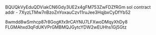 BQUQkVyEduQDViakCN6Gdy3UE2x4gFM753ZwFDZfRGm
sol contract addr - 7XyzLTMw7nBzoZnYoxauCzv11ruJee3HqjbxCyDfYb52

8wmdd8wSmhcp87r8GogKfx9rCAYNU7LFXwoDMqyXhDy8 FLGMAhxd3qFdUKVPrGMBMQJGytcYDW2wEUHhs1Gj5Gtz
